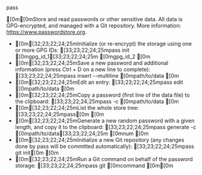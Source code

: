 pass

[0m[0mStore and read passwords or other sensitive data.
All data is GPG-encrypted, and managed with a Git repository.
More information: https://www.passwordstore.org.

 - [0m[32;23;22;24;25mInitialize (or re-encrypt) the storage using one or more GPG IDs:
   [33;23;22;24;25mpass init [0mgpg_id_1[33;23;22;24;25m [0mgpg_id_2
[0m
 - [0m[32;23;22;24;25mSave a new password and additional information (press Ctrl + D on a new line to complete):
   [33;23;22;24;25mpass insert --multiline [0mpath/to/data
[0m
 - [0m[32;23;22;24;25mEdit an entry:
   [33;23;22;24;25mpass edit [0mpath/to/data
[0m
 - [0m[32;23;22;24;25mCopy a password (first line of the data file) to the clipboard:
   [33;23;22;24;25mpass -c [0mpath/to/data
[0m
 - [0m[32;23;22;24;25mList the whole store tree:
   [33;23;22;24;25mpass[0m
[0m
 - [0m[32;23;22;24;25mGenerate a new random password with a given length, and copy it to the clipboard:
   [33;23;22;24;25mpass generate -c [0mpath/to/data[33;23;22;24;25m [0mnum
[0m
 - [0m[32;23;22;24;25mInitialize a new Git repository (any changes done by pass will be committed automatically):
   [33;23;22;24;25mpass git init[0m
[0m
 - [0m[32;23;22;24;25mRun a Git command on behalf of the password storage:
   [33;23;22;24;25mpass git [0mcommand
[0m[0m